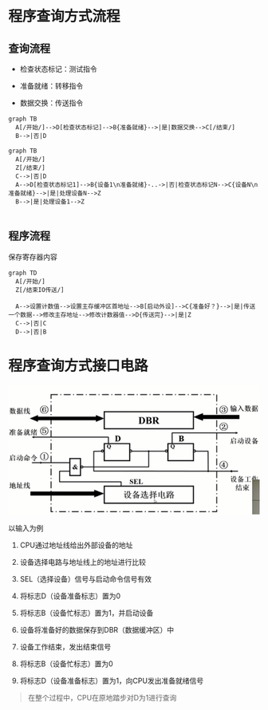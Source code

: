 # 程序查询方式流程

## 查询流程

- 检查状态标记：测试指令

- 准备就绪：转移指令

- 数据交换：传送指令

```mermaid
graph TB
  A[/开始/]-->D[检查状态标记]-->B{准备就绪}-->|是|数据交换-->C[/结束/]
  B-->|否|D
```

```mermaid
graph TB
  A[/开始/]
  Z[/结束/]
  C-->|否|D
  A-->D[检查状态标记1]-->B{设备1\n准备就绪}-..->|否|检查状态标记N-->C{设备N\n准备就绪}-->|是|处理设备N-->Z
  B-->|是|处理设备1-->Z
  
```

## 程序流程

保存寄存器内容

```mermaid
graph TD
  A[/开始/]  
  Z[/结束IO传送/]
  
  A-->设置计数值-->设置主存缓冲区首地址-->B[启动外设]-->C{准备好？}-->|是|传送一个数据-->修改主存地址-->修改计数器值-->D{传送完}-->|是|Z
  C-->|否|C
  D-->|否|B
```

# 程序查询方式接口电路

![image.png](../../attachment/png/5.4image.png)

以输入为例

1. CPU通过地址线给出外部设备的地址

2. 设备选择电路与地址线上的地址进行比较

3. SEL（选择设备）信号与启动命令信号有效

4. 将标志D（设备准备标志）置为0

5. 将标志B（设备忙标志）置为1，并启动设备

6. 设备将准备好的数据保存到DBR（数据缓冲区）中

7. 设备工作结束，发出结束信号

8. 将标志B（设备忙标志）置为0

9. 将标志D（设备准备标志）置为1，向CPU发出准备就绪信号

> 在整个过程中，CPU在原地踏步对D为1进行查询
